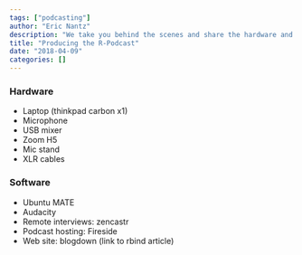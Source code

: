 ```yaml
---
tags: ["podcasting"]
author: "Eric Nantz"
description: "We take you behind the scenes and share the hardware and software used to produce the R-Podcast"
title: "Producing the R-Podcast"
date: "2018-04-09"
categories: []
---
```


### Hardware

* Laptop (thinkpad carbon x1)
* Microphone
* USB mixer
* Zoom H5
* Mic stand
* XLR cables

### Software

* Ubuntu MATE
* Audacity
* Remote interviews: zencastr
* Podcast hosting: Fireside
* Web site: blogdown (link to rbind article)
